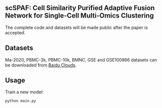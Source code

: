 ## scSPAF: Cell Similarity Purified  Adaptive Fusion Network for Single-Cell Multi-Omics Clustering

The complete code and datasets will be made public after the paper is accepted.

## Datasets
Ma-2020, PBMC-3k, PBMC-10k, BMNC, GSE and GSE100866 datasets can be downloaded from [Baidu Clouds](https://pan.baidu.com/).

## Usage

Train a new model:

````python
python main.py
````
